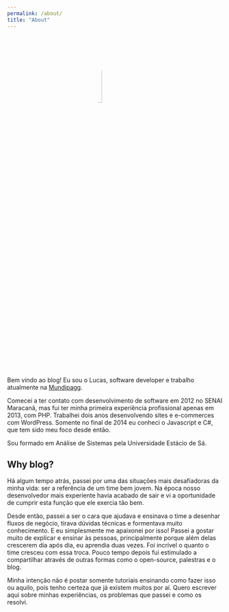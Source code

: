 ```yaml
---
permalink: /about/
title: "About"
---
```


<img src="https://pbs.twimg.com/profile_images/1100360595944194049/XukYIGpu_400x400.jpg" style="border-radius:50%; width:20%; margin:0 40%" />

Bem vindo ao blog! Eu sou o Lucas, software developer e trabalho atualmente na [Mundipagg](https://www.mundipagg.com/).

Comecei a ter contato com desenvolvimento de software em 2012 no SENAI Maracanã, mas fui ter minha primeira experiência profissional apenas em 2013, com PHP. Trabalhei dois anos desenvolvendo sites e e-commerces com WordPress. Somente no final de 2014 eu conheci o Javascript e C#, que tem sido meu foco desde então.

Sou formado em Análise de Sistemas pela Universidade Estácio de Sá.

## Why blog?
Há algum tempo atrás, passei por uma das situações mais desafiadoras da minha vida: ser a referência de um time bem jovem. Na época nosso desenvolvedor mais experiente havia acabado de sair e vi a oportunidade de cumprir esta função que ele exercia tão bem. 

Desde então, passei a ser o cara que ajudava e ensinava o time a desenhar fluxos de negócio, tirava dúvidas técnicas e formentava muito conhecimento. E eu simplesmente me apaixonei por isso! Passei a gostar muito de explicar e ensinar às pessoas, principalmente porque além delas crescerem dia após dia, eu aprendia duas vezes. Foi incrível o quanto o time cresceu com essa troca. Pouco tempo depois fui estimulado a compartilhar através de outras formas como o open-source, palestras e o blog. 

Minha intenção não é postar somente tutoriais ensinando como fazer isso ou aquilo, pois tenho certeza que já existem muitos por aí. Quero escrever aqui sobre minhas experiências, os problemas que passei e como os resolvi. 
